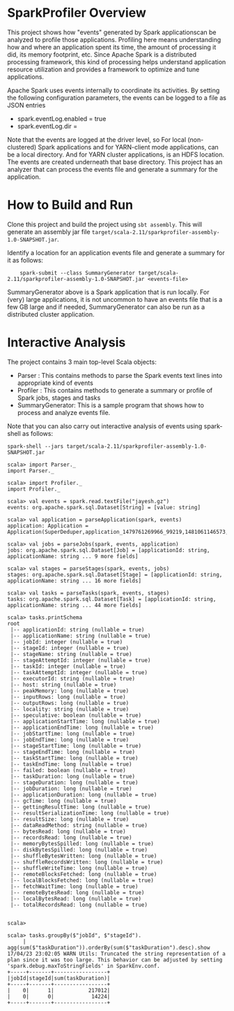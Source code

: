 # SparkProfiler Overview
This project shows how "events" generated by Spark applicationscan be analyzed to profile those applications.
Profiling here means understanding how and where an application spent its time, the amount of processing it did, its memory footprint, etc.
Since Apache Spark is a distributed processing framework, this kind of processing helps understand application resource utilization and provides a framework to optimize and tune applications.

Apache Spark uses events internally to coordinate its activities. By setting the following configuration parameters, the events can be logged to a file as JSON entries
- spark.eventLog.enabled = true
- spark.eventLog.dir = <dir-path>

Note that the events are logged at the driver level, so For local (non-clustered) Spark applications and for YARN-client mode applications, <dir-path> can be a local directory. And for YARN cluster applications, <dir-path> is an HDFS location. The events are created underneath that base directory. This project has an analyzer that can process the events file and generate a summary for the application. 

# How to Build and Run
Clone this project and build the project using `sbt assembly`. This will generate an assembly jar file `target/scala-2.11/sparkprofiler-assembly-1.0-SNAPSHOT.jar`.
 
Identify a location for an application events file and generate a summary for it as follows:

```
    spark-submit --class SummaryGenerator target/scala-2.11/sparkprofiler-assembly-1.0-SNAPSHOT.jar <events-file>
```

SummaryGenerator above is a Spark application that is run locally. For (very) large applications, it is not uncommon to have an events file that is a few GB large and if needed, SummaryGenerator can also be run as a distributed cluster application.

# Interactive Analysis
The project contains 3 main top-level Scala objects:
- Parser : This contains methods to parse the Spark events text lines into appropriate kind of events
- Profiler : This contains methods to generate a summary or profile of Spark jobs, stages and tasks
- SummaryGenerator: This is a sample program that shows how to process and analyze events file.

Note that you can also carry out interactive analysis of events using spark-shell as follows:

```
spark-shell --jars target/scala-2.11/sparkprofiler-assembly-1.0-SNAPSHOT.jar
```

```
scala> import Parser._
import Parser._

scala> import Profiler._
import Profiler._

scala> val events = spark.read.textFile("jayesh.gz")
events: org.apache.spark.sql.Dataset[String] = [value: string]

scala> val application = parseApplication(spark, events)
application: Application = Application(SuperDeduper,application_1479761269966_99219,1481061146573,1481061187365,40792)

scala> val jobs = parseJobs(spark, events, application)
jobs: org.apache.spark.sql.Dataset[Job] = [applicationId: string, applicationName: string ... 9 more fields]

scala> val stages = parseStages(spark, events, jobs)
stages: org.apache.spark.sql.Dataset[Stage] = [applicationId: string, applicationName: string ... 16 more fields]

scala> val tasks = parseTasks(spark, events, stages)
tasks: org.apache.spark.sql.Dataset[Task] = [applicationId: string, applicationName: string ... 44 more fields]

scala> tasks.printSchema
root
 |-- applicationId: string (nullable = true)
 |-- applicationName: string (nullable = true)
 |-- jobId: integer (nullable = true)
 |-- stageId: integer (nullable = true)
 |-- stageName: string (nullable = true)
 |-- stageAttemptId: integer (nullable = true)
 |-- taskId: integer (nullable = true)
 |-- taskAttemptId: integer (nullable = true)
 |-- executorId: string (nullable = true)
 |-- host: string (nullable = true)
 |-- peakMemory: long (nullable = true)
 |-- inputRows: long (nullable = true)
 |-- outputRows: long (nullable = true)
 |-- locality: string (nullable = true)
 |-- speculative: boolean (nullable = true)
 |-- applicationStartTime: long (nullable = true)
 |-- applicationEndTime: long (nullable = true)
 |-- jobStartTime: long (nullable = true)
 |-- jobEndTime: long (nullable = true)
 |-- stageStartTime: long (nullable = true)
 |-- stageEndTime: long (nullable = true)
 |-- taskStartTime: long (nullable = true)
 |-- taskEndTime: long (nullable = true)
 |-- failed: boolean (nullable = true)
 |-- taskDuration: long (nullable = true)
 |-- stageDuration: long (nullable = true)
 |-- jobDuration: long (nullable = true)
 |-- applicationDuration: long (nullable = true)
 |-- gcTime: long (nullable = true)
 |-- gettingResultTime: long (nullable = true)
 |-- resultSerializationTime: long (nullable = true)
 |-- resultSize: long (nullable = true)
 |-- dataReadMethod: string (nullable = true)
 |-- bytesRead: long (nullable = true)
 |-- recordsRead: long (nullable = true)
 |-- memoryBytesSpilled: long (nullable = true)
 |-- diskBytesSpilled: long (nullable = true)
 |-- shuffleBytesWritten: long (nullable = true)
 |-- shuffleRecordsWritten: long (nullable = true)
 |-- shuffleWriteTime: long (nullable = true)
 |-- remoteBlocksFetched: long (nullable = true)
 |-- localBlocksFetched: long (nullable = true)
 |-- fetchWaitTime: long (nullable = true)
 |-- remoteBytesRead: long (nullable = true)
 |-- localBytesRead: long (nullable = true)
 |-- totalRecordsRead: long (nullable = true)


scala> 

scala> tasks.groupBy($"jobId", $"stageId").
     |       agg(sum($"taskDuration")).orderBy(sum($"taskDuration").desc).show
17/04/23 23:02:05 WARN Utils: Truncated the string representation of a plan since it was too large. This behavior can be adjusted by setting 'spark.debug.maxToStringFields' in SparkEnv.conf.
+-----+-------+-----------------+
|jobId|stageId|sum(taskDuration)|
+-----+-------+-----------------+
|    0|      1|           217012|
|    0|      0|            14224|
+-----+-------+-----------------+

```
